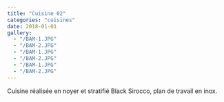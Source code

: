 ```yaml
---
title: "Cuisine 02"
categories: "cuisines"
date: 2018-01-01
gallery:
  - "/BAM-1.JPG"
  - "/BAM-2.JPG"
  - "/BAM-1.JPG"
  - "/BAM-2.JPG"
  - "/BAM-1.JPG"
  - "/BAM-2.JPG"
---
```


Cuisine réalisée en noyer et stratifié Black Sirocco, plan de travail en inox.